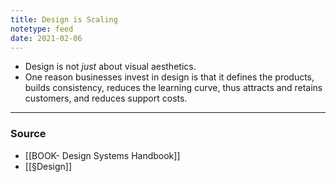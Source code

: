 ```yaml
---
title: Design is Scaling
notetype: feed
date: 2021-02-06
---
```


- Design is not *just* about visual aesthetics.
- One reason businesses invest in design is that it defines the products, builds consistency, reduces the learning curve, thus attracts and retains customers, and reduces support costs.

---

### Source
- [[BOOK- Design Systems Handbook]]
- [[§Design]]